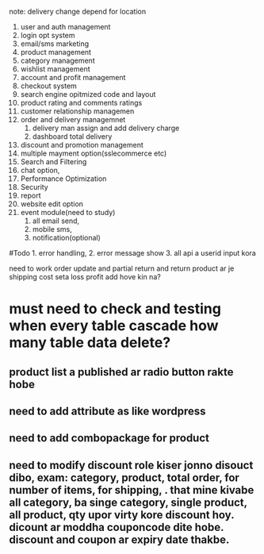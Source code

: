 <!-- important feature:  -->

note: delivery change depend for location

1. user and auth management
2. login opt system
3. email/sms marketing
4. product management
5. category management
6. wishlist management
7. account and profit management
8. checkout system
9. search engine opitmized code and layout
10. product rating and comments ratings
11. customer relationship managemen
12. order and delivery managemnet
    1. delivery man assign and add delivery charge
    2. dashboard total delivery
13. discount and promotion management
14. multiple mayment option(sslecommerce etc)
15. Search and Filtering
16. chat option,
17. Performance Optimization
18. Security
19. report
20. website edit option
21. event module(need to study)
    1. all email send,
    2. mobile sms,
    3. notification(optional)

#Todo 1. error handling, 2. error message show 3. all api a userid input kora

need to work order update and partial return and return product ar je shipping cost seta loss profit add hove kin na?
# must need to check and testing when every table cascade how many table data delete?

## product list a published ar radio button rakte hobe
## need to add attribute as like wordpress
## need to add combopackage for product
## need to modify discount role kiser jonno disouct dibo, exam: category, product, total order, for number of items, for shipping, . that mine kivabe all category, ba singe category, single product, all product, qty upor virty kore discount hoy. dicount ar moddha couponcode dite hobe. discount and coupon ar  expiry date thakbe.
# 
